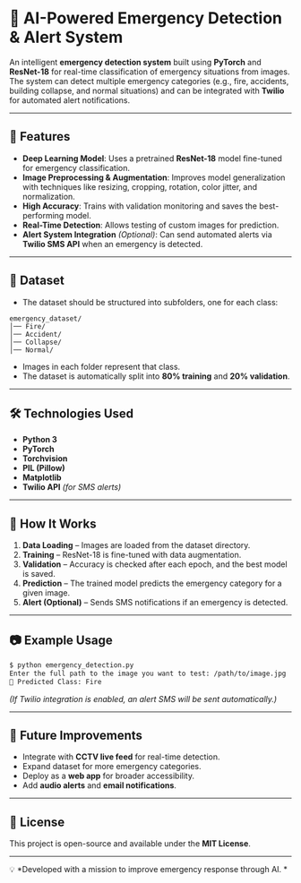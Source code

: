# 🚨 AI-Powered Emergency Detection & Alert System

An intelligent **emergency detection system** built using **PyTorch** and **ResNet-18** for real-time classification of emergency situations from images.  
The system can detect multiple emergency categories (e.g., fire, accidents, building collapse, and normal situations) and can be integrated with **Twilio** for automated alert notifications.

---

## 📌 Features
- **Deep Learning Model**: Uses a pretrained **ResNet-18** model fine-tuned for emergency classification.
- **Image Preprocessing & Augmentation**: Improves model generalization with techniques like resizing, cropping, rotation, color jitter, and normalization.
- **High Accuracy**: Trains with validation monitoring and saves the best-performing model.
- **Real-Time Detection**: Allows testing of custom images for prediction.
- **Alert System Integration** *(Optional)*: Can send automated alerts via **Twilio SMS API** when an emergency is detected.

---

## 📂 Dataset
- The dataset should be structured into subfolders, one for each class:
```
emergency_dataset/
│── Fire/
│── Accident/
│── Collapse/
│── Normal/
```
- Images in each folder represent that class.
- The dataset is automatically split into **80% training** and **20% validation**.

---

## 🛠️ Technologies Used
- **Python 3**
- **PyTorch**
- **Torchvision**
- **PIL (Pillow)**
- **Matplotlib**
- **Twilio API** *(for SMS alerts)*

---

## 🚀 How It Works
1. **Data Loading** – Images are loaded from the dataset directory.
2. **Training** – ResNet-18 is fine-tuned with data augmentation.
3. **Validation** – Accuracy is checked after each epoch, and the best model is saved.
4. **Prediction** – The trained model predicts the emergency category for a given image.
5. **Alert (Optional)** – Sends SMS notifications if an emergency is detected.

---

## 📷 Example Usage
```bash
$ python emergency_detection.py
Enter the full path to the image you want to test: /path/to/image.jpg
🧾 Predicted Class: Fire
```
*(If Twilio integration is enabled, an alert SMS will be sent automatically.)*

---

## 🔮 Future Improvements
- Integrate with **CCTV live feed** for real-time detection.
- Expand dataset for more emergency categories.
- Deploy as a **web app** for broader accessibility.
- Add **audio alerts** and **email notifications**.

---

## 📜 License
This project is open-source and available under the **MIT License**.

---
💡 *Developed with a mission to improve emergency response through AI. *
